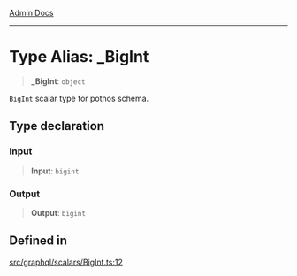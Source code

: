 [Admin Docs](/)

***

# Type Alias: \_BigInt

> **\_BigInt**: `object`

`BigInt` scalar type for pothos schema.

## Type declaration

### Input

> **Input**: `bigint`

### Output

> **Output**: `bigint`

## Defined in

[src/graphql/scalars/BigInt.ts:12](https://github.com/NishantSinghhhhh/talawa-api/blob/05ae6a4794762096d917a90a3af0db22b7c47392/src/graphql/scalars/BigInt.ts#L12)
